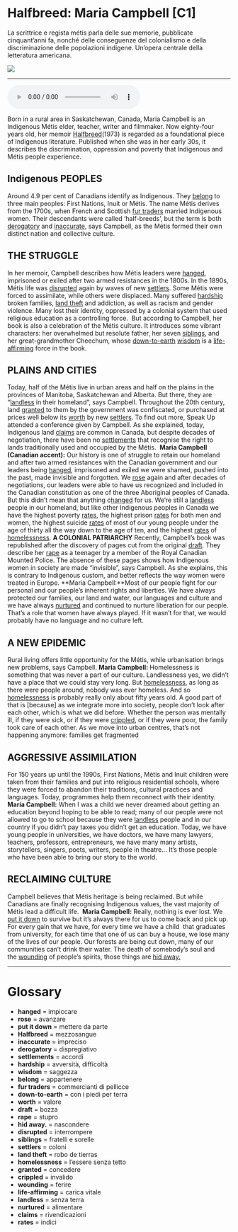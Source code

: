 # Halfbreed: Maria Campbell   [C1]

La scrittrice e regista métis parla delle sue memorie, pubblicate cinquant’anni fa, nonché delle conseguenze del colonialismo e della discriminazione delle popolazioni indigene. Un’opera centrale della letteratura americana.

![](Halfbreed%20Maria%20Campbell.jpg)

--------------

<div>
<audio controls autoplay>
    <source src="https:/raw.githubusercontent.com/dartie/speakup/main/2024-09/Halfbreed%20Maria%20Campbell.mp3" type="audio/mpeg">
</audio>
</div>


Born in a rural area in Saskatchewan, Canada, Maria Campbell is an Indigenous Métis elder, teacher, writer and filmmaker. Now eighty-four years old, her memoir [Halfbreed](## "mezzosangue")(1973) is regarded as a foundational piece of Indigenous literature. Published when she was in her early 30s, it describes the discrimination, oppression and poverty that Indigenous and Métis people experience.

## Indigenous PEOPLES
Around 4.9 per cent of Canadians identify as Indigenous. They [belong](## "appartenere") to three main peoples: First Nations, Inuit or Métis. The name Métis derives from the 1700s, when French and Scottish [fur traders](## "commercianti di pellicce") married Indigenous women. Their descendants were called ‘half-breeds’, but the term is both [derogatory](## "dispregiativo") and [inaccurate](## "impreciso"), says Campbell, as the Métis formed their own distinct nation and collective culture. 

## THE STRUGGLE
In her memoir, Campbell describes how Métis leaders were [hanged](## "impiccare"), imprisoned or exiled after two armed resistances in the 1800s. In the 1890s, Métis life was [disrupted](## "interrompere") again by waves of new [settlers](## "coloni"). Some Métis were forced to assimilate, while others were displaced. Many suffered [hardship](## "avversità, difficoltà") broken families, [land theft](## "robo de tierras") and addiction, as well as racism and gender violence. Many lost their identity, oppressed by a colonial system that used religious education as a controlling force. 
But according to Campbell, her book is also a celebration of the Métis culture. It introduces some vibrant characters: her overwhelmed but resolute father, her seven [siblings](## "fratelli e sorelle"), and her great-grandmother Cheechum, whose [down-to-earth](## "con i piedi per terra") [wisdom](## "saggezza") is a [life-affirming](## "carica vitale") force in the book. 
 

## PLAINS AND CITIES 
Today, half of the Métis live in urban areas and half on the plains in the provinces of Manitoba, Saskatchewan and Alberta. But there, they are “[landless](## "senza terra") in their homeland”, says Campbell. Throughout the 20th century, land [granted](## "concedere") to them by the government was confiscated, or purchased at prices well below its [worth](## "valore") by new [settlers](## "coloni"). To find out more, Speak Up attended a conference given by Campbell. As she explained, today, Indigenous land [claims](## "rivendicazioni") are common in Canada, but despite decades of negotiation, there have been no [settlements](## "accordi") that recognise the right to lands traditionally used and occupied by the Métis. 
**Maria Campbell (Canadian accent):** Our history is one of struggle to retain our homeland and after two armed resistances with the Canadian government and our leaders being [hanged](## "impiccare"), imprisoned and exiled we were shamed, pushed into the past, made invisible and forgotten. We [rose](## "avanzare") again and after decades of negotiations, our leaders were able to have us recognized and included in the Canadian constitution as one of the three Aboriginal peoples of Canada. But this didn’t mean that anything c[hanged](## "impiccare") for us. We’re still a [landless](## "senza terra") people in our homeland, but like other Indigenous peoples in Canada we have the highest poverty [rates](## "indici"), the highest prison [rates](## "indici") for both men and women, the highest suicide [rates](## "indici") of most of our young people under the age of thirty all the way down to the age of ten, and the highest [rates](## "indici") of [homelessness](## "l’essere senza tetto").
**A COLONIAL PATRIARCHY**
Recently, Campbell’s book was republished after the discovery of pages cut from the original [draft](## "bozza"). They describe her [rape](## "stupro") as a teenager by a member of the Royal Canadian Mounted Police. The absence of these pages shows how Indigenous women in society are made “invisible”, says Campbell. As she explains, this is contrary to Indigenous custom, and better reflects the way women were treated in Europe.
**Maria Campbell:**Most of our people fight for our personal and our people’s inherent rights and liberties. We have always protected our families, our land and water, our languages and culture and we have always [nurtured](## "alimentare") and continued to nurture liberation for our people. That’s a role that women have always played. If it wasn’t for that, we would probably have no language and no culture left.

## A NEW EPIDEMIC 
Rural living offers little opportunity for the Métis, while urbanisation brings new problems, says Campbell.
**Maria Campbell:** Homelessness is something that was never a part of our culture. Landlessness yes, we didn’t have a place that we could stay very long. But [homelessness](## "l’essere senza tetto"), as long as there were people around, nobody was ever homeless. And so [homelessness](## "l’essere senza tetto") is probably really only about fifty years old. A good part of that is [because] as we integrate more into society, people don’t look after each other, which is what we did before. Whether the person was mentally ill, if they were sick, or if they were [crippled](## "invalido"), or if they were poor, the family took care of each other. As we move into urban centres, that’s not happening anymore: families get fragmented

## AGGRESSIVE ASSIMILATION
For 150 years up until the 1990s, First Nations, Métis and Inuit children were taken from their families and put into religious residential schools, where they were forced to abandon their traditions, cultural practices and languages. Today, programmes help them reconnect with their identity.
**Maria Campbell:** When I was a child we never dreamed about getting an education beyond hoping to be able to read; many of our people were not allowed to go to school because they were [landless](## "senza terra") people and in our country if you didn’t pay taxes you didn’t get an education. Today, we have young people in universities, we have doctors, we have many lawyers, teachers, professors, entrepreneurs, we have many many artists, storytellers, singers, poets, writers, people in theatre… It’s those people who have been able to bring our story to the world. 

## RECLAIMING CULTURE
Campbell believes that Métis heritage is being reclaimed. But while Canadians are finally recognising Indigenous values, the vast majority of Métis lead a difficult life. 
**Maria Campbell:** Really, nothing is ever lost. We [put it down](## "mettere da parte") to survive but it’s always there for us to come back and pick up. For every gain that we have, for every time we have a child  that graduates from university, for each time that one of us can buy a house, we lose many of the lives of our people. Our forests are being cut down, many of our communities can’t drink their water. The death of somebody’s soul and the [wounding](## "ferire") of people’s spirits, those things are [hid away.](## "nascondere")

--------------

<div style = "display:block; clear:both; page-break-after:always;"></div>

# Glossary
* **hanged** = impiccare
* **rose** = avanzare
* **put it down** = mettere da parte
* **Halfbreed** = mezzosangue
* **inaccurate** = impreciso
* **derogatory** = dispregiativo
* **settlements** = accordi
* **hardship** = avversità, difficoltà
* **wisdom** = saggezza
* **belong** = appartenere
* **fur traders** = commercianti di pellicce
* **down-to-earth** = con i piedi per terra
* **worth** = valore
* **draft** = bozza
* **rape** = stupro
* **hid away.** = nascondere
* **disrupted** = interrompere
* **siblings** = fratelli e sorelle
* **settlers** = coloni
* **land theft** = robo de tierras
* **homelessness** = l’essere senza tetto
* **granted** = concedere
* **crippled** = invalido
* **wounding** = ferire
* **life-affirming** = carica vitale
* **landless** = senza terra
* **nurtured** = alimentare
* **claims** = rivendicazioni
* **rates** = indici
